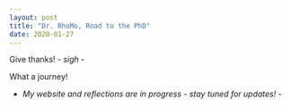 ```yaml
---
layout: post
title: "Dr. RhoMo, Road to the PhD"
date: 2020-01-27
---
```

Give thanks! - *sigh* -

What a journey! 


- *My website and reflections are in progress - stay tuned for updates!* - 
